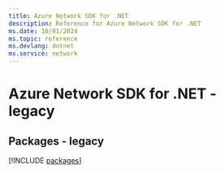 ```yaml
---
title: Azure Network SDK for .NET
description: Reference for Azure Network SDK for .NET
ms.date: 10/01/2024
ms.topic: reference
ms.devlang: dotnet
ms.service: network
---
```

# Azure Network SDK for .NET - legacy
## Packages - legacy
[!INCLUDE [packages](network-index.md)]